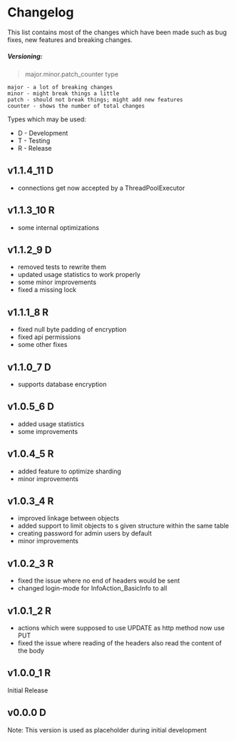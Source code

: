 # Changelog
This list contains most of the changes which have been made such as bug fixes, new features and breaking changes.

##### Versioning:
> major.minor.patch_counter type

```
major - a lot of breaking changes  
minor - might break things a little  
patch - should not break things; might add new features  
counter - shows the number of total changes
```

Types which may be used:
- D - Development
- T - Testing
- R - Release

## v1.1.4_11 D
- connections get now accepted by a ThreadPoolExecutor
## v1.1.3_10 R
- some internal optimizations
## v1.1.2_9 D
- removed tests to rewrite them
- updated usage statistics to work properly
- some minor improvements
- fixed a missing lock
## v1.1.1_8 R
- fixed null byte padding of encryption
- fixed api permissions
- some other fixes
## v1.1.0_7 D
- supports database encryption
## v1.0.5_6 D
- added usage statistics
- some improvements
## v1.0.4_5 R
- added feature to optimize sharding
- minor improvements
## v1.0.3_4 R
- improved linkage between objects
- added support to limit objects to s given structure within the same table
- creating password for admin users by default
- minor improvements
## v1.0.2_3 R
- fixed the issue where no end of headers would be sent
- changed login-mode for InfoAction_BasicInfo to all
## v1.0.1_2 R
- actions which were supposed to use UPDATE as http method now use PUT
- fixed the issue where reading of the headers also read the content of the body
## v1.0.0_1 R
Initial Release
## v0.0.0 D
Note: This version is used as placeholder during initial development
